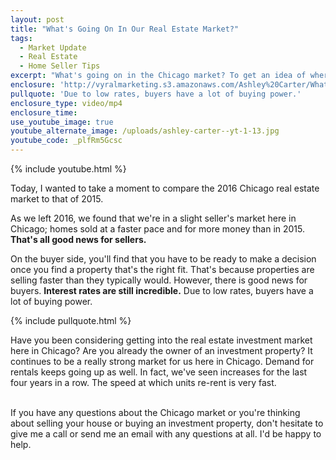```yaml
---
layout: post
title: "What's Going On In Our Real Estate Market?"
tags:
  - Market Update
  - Real Estate
  - Home Seller Tips
excerpt: "What's going on in the Chicago market? To get an idea of where the market is heading, let's take a look back today at the 2016 and 2015 markets."
enclosure: 'http://vyralmarketing.s3.amazonaws.com/Ashley%20Carter/What%2527s%20Going%20On%20In%20Our%20Real%20Estate%20Market%253F.mp4'
pullquote: 'Due to low rates, buyers have a lot of buying power.'
enclosure_type: video/mp4
enclosure_time:
use_youtube_image: true
youtube_alternate_image: /uploads/ashley-carter--yt-1-13.jpg
youtube_code: _plfRm5Gcsc
---
```



{% include youtube.html %}

Today, I wanted to take a moment to compare the 2016 Chicago real estate market to that of 2015.

As we left 2016, we found that we're in a slight seller's market here in Chicago; homes sold at a faster pace and for more money than in 2015. **That's all good news for sellers.**

On the buyer side, you'll find that you have to be ready to make a decision once you find a property that's the right fit. That's because properties are selling faster than they typically would. However, there is good news for buyers. **Interest rates are still incredible.** Due to low rates, buyers have a lot of buying power.

{% include pullquote.html %}

Have you been considering getting into the real estate investment market here in Chicago? Are you already the owner of an investment property? It continues to be a really strong market for us here in Chicago. Demand for rentals keeps going up as well. In fact, we've seen increases for the last four years in a row. The speed at which units re-rent is very fast.

<br>If you have any questions about the Chicago market or you're thinking about selling your house or buying an investment property, don't hesitate to give me a call or send me an email with any questions at all. I'd be happy to help.